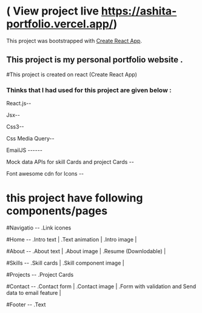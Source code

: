 # ( View project  live https://ashita-portfolio.vercel.app/)

This project was bootstrapped with [Create React App](https://github.com/facebook/create-react-app).

## This project is my personal portfolio website .

#This project is created on  react (Create React App)

### Thinks that  I had used for this project are given below :

React.js--

Jsx--

Css3--

Css Media Query--

EmailJS ------

Mock data APIs for skill Cards and project Cards --

Font awesome cdn for Icons --

# this project have following components/pages 

#Navigatio --
.Link icones

#Home --
.Intro text |
.Text animation |
.Intro image |

#About --
.About text |
.About image |
.Resume (Downlodable) |

#Skills --
.Skill cards |
.Skill component image |

#Projects --
.Project Cards 

#Contact --
.Contact form  |
.Contact image |
.Form with validation and Send data to email feature |

#Footer --
.Text
